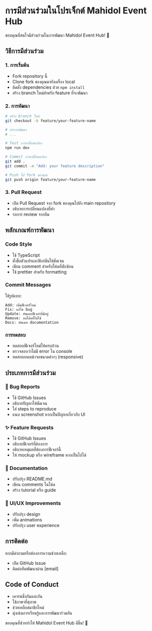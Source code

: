 # การมีส่วนร่วมในโปรเจ็กต์ Mahidol Event Hub

ขอบคุณที่สนใจมีส่วนร่วมในการพัฒนา Mahidol Event Hub! 🎉

## วิธีการมีส่วนร่วม

### 1. การเริ่มต้น
- Fork repository นี้
- Clone fork ของคุณมายังเครื่อง local
- ติดตั้ง dependencies ด้วย `npm install`
- สร้าง branch ใหม่สำหรับ feature ที่จะพัฒนา

### 2. การพัฒนา
```bash
# สร้าง branch ใหม่
git checkout -b feature/your-feature-name

# ทำการพัฒนา
# ...

# Test การเปลี่ยนแปลง
npm run dev

# Commit การเปลี่ยนแปลง
git add .
git commit -m "Add: your feature description"

# Push ไป fork ของคุณ
git push origin feature/your-feature-name
```

### 3. Pull Request
- เปิด Pull Request จาก fork ของคุณไปยัง main repository
- อธิบายการเปลี่ยนแปลงที่ทำ
- รอการ review จากทีม

## หลักเกณฑ์การพัฒนา

### Code Style
- ใช้ TypeScript
- ตั้งชื่อตัวแปรและฟังก์ชันให้ชัดเจน
- เขียน comment สำหรับโค้ดที่ซับซ้อน
- ใช้ prettier สำหรับ formatting

### Commit Messages
ใช้รูปแบบ:
```
Add: เพิ่มฟีเจอร์ใหม่
Fix: แก้ไข bug
Update: อัพเดทฟีเจอร์ที่มีอยู่
Remove: ลบโค้ดที่ไม่ใช้
Docs: อัพเดท documentation
```

### การทดสอบ
- ทดสอบฟีเจอร์ใหม่ให้ครบถ้วน
- ตรวจสอบว่าไม่มี error ใน console
- ทดสอบบนหน้าจอขนาดต่างๆ (responsive)

## ประเภทการมีส่วนร่วม

### 🐛 Bug Reports
- ใช้ GitHub Issues
- อธิบายปัญหาให้ชัดเจน
- ใส่ steps to reproduce
- แนบ screenshot หากเป็นปัญหาเกี่ยวกับ UI

### ✨ Feature Requests
- ใช้ GitHub Issues
- อธิบายฟีเจอร์ที่ต้องการ
- อธิบายเหตุผลที่ต้องการฟีเจอร์นี้
- ให้ mockup หรือ wireframe หากเป็นไปได้

### 📝 Documentation
- ปรับปรุง README.md
- เขียน comments ในโค้ด
- สร้าง tutorial หรือ guide

### 🎨 UI/UX Improvements
- ปรับปรุง design
- เพิ่ม animations
- ปรับปรุง user experience

## การติดต่อ

หากมีคำถามหรือต้องการความช่วยเหลือ:
- เปิด GitHub Issue
- ติดต่อทีมพัฒนาผ่าน [email]

## Code of Conduct

- เคารพซึ่งกันและกัน
- ใช้ภาษาที่สุภาพ
- ช่วยเหลือสมาชิกใหม่
- มุ่งเน้นการเรียนรู้และการพัฒนาร่วมกัน

ขอบคุณที่ช่วยทำให้ Mahidol Event Hub ดีขึ้น! 🚀
